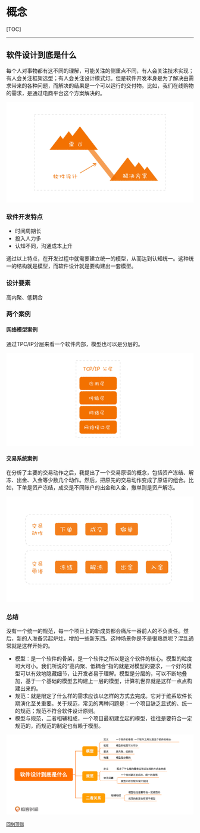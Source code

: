 # 概念

[TOC]

---

## 软件设计到底是什么

每个人对事物都有这不同的理解，可能关注的侧重点不同，有人会关注技术实现；有人会关注框架选型；有人会关注设计模式灯。但是软件开发本身是为了解决由需求带来的各种问题，而解决的结果是一个可以运行的交付物。比如，我们在线购物的需求，是通过电商平台这个方案解决的。

![01](image/01.jpg)

### 软件开发特点

* 时间周期长
* 投入人力多
* 认知不同，沟通成本上升

通过以上特点，在开发过程中就需要建立统一的模型，从而达到认知统一。这种统一的结构就是模型，而软件设计就是要构建出一套模型。

### 设计要素

高内聚、低耦合

### 两个案例

#### 网络模型案例

通过TPC/IP分层来看一个软件内部，模型也可以是分层的。

![03](image/03.jpg)

#### 交易系统案例

在分析了主要的交易动作之后，我提出了一个交易原语的概念，包括资产冻结、解冻、出金、入金等少数几个动作。然后，把原先的交易动作变成了原语的组合。比如，下单是资产冻结，成交是不同账户的出金和入金，撤单则是资产解冻。

![04](image/04.jpg)

### 总结

没有一个统一的规范，每一个项目上的新成员都会痛斥一番前人的不负责任。然后，新的人准备另起炉灶，增加一些新东西。这种场景你是不是很熟悉呢？混乱通常就是这样开始的。

* 模型：是一个软件的骨架，是一个软件之所以是这个软件的核心。模型的粒度可大可小。我们所说的“高内聚、低耦合”指的就是对模型的要求，一个好的模型可以有效地隐藏细节，让开发者易于理解。模型是分层的，可以不断地叠加，基于一个基础的模型去构建上一层的模型，计算机世界就是这样一点点构建出来的。
* 规范：就是限定了什么样的需求应该以怎样的方式去完成。它对于维系软件长期演化至关重要。关于规范，常见的两种问题是：一个项目缺乏显式的、统一的规范；规范不符合软件设计原则。
* 模型与规范，二者相辅相成，一个项目最初建立起的模型，往往是要符合一定规范的，而规范的制定也有赖于模型。

![02](image/02.jpg)

[`回到顶部`](#概念)